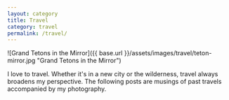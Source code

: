 ```yaml
---
layout: category
title: Travel
category: travel
permalink: /travel/
---
```


![Grand Tetons in the Mirror]({{ base.url }}/assets/images/travel/teton-mirror.jpg "Grand Tetons in the Mirror")

I love to travel. Whether it's in a new city or the wilderness, travel always broadens my perspective. The following posts are musings of past travels accompanied by my photography.
